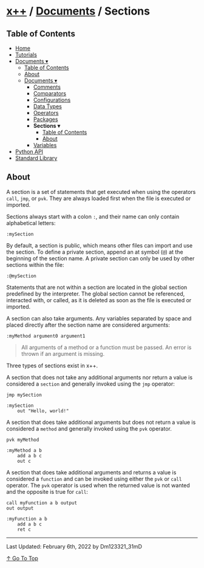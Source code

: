 # [x++](../../README.md) / [Documents](../documents.md) / Sections

## Table of Contents

- [Home](../../README.md)
- [Tutorials](../tutorials.md)
- [Documents ▾](../documents.md)
    - [Table of Contents](../documents.md#table-of-contents)
    - [About](../documents.md#about)
    - [Documents ▾](../documents.md#documents)
        - [Comments](./comments.md)
        - [Comparators](./comparators.md)
        - [Configurations](./configurations.md)
        - [Data Types](./dataTypes.md)
        - [Operators](./operators.md)
        - [Packages](./packages.md)
        - **Sections ▾**
            - [Table of Contents](#table-of-contents)
            - [About](#about)
        - [Variables](./variables.md)
- [Python API](../pythonAPI.md)
- [Standard Library](../standardLibrary.md)

## About

A section is a set of statements that get executed when using the operators `call`, `jmp`, or `pvk`. They are always loaded first when the file is executed or imported.

Sections always start with a colon `:`, and their name can only contain alphabetical letters:

```xpp
:mySection
```

By default, a section is public, which means other files can import and use the section. To define a private section, append an at symbol (`@`) at the beginning of the section name. A private section can only be used by other sections within the file:

```xpp
:@mySection
```

Statements that are not within a section are located in the global section predefined by the interpreter. The global section cannot be referenced, interacted with, or called, as it is deleted as soon as the file is executed or imported.

A section can also take arguments. Any variables separated by space and placed directly after the section name are considered arguments:

```xpp
:myMethod argument0 argument1
```

> All arguments of a method or a function must be passed. An error is thrown if an argument is missing.

Three types of sections exist in x++.

A section that does not take any additional arguments nor return a value is considered a `section` and generally invoked using the `jmp` operator:

```xpp
jmp mySection

:mySection
    out "Hello, world!"
```

A section that does take additional arguments but does not return a value is considered a `method` and generally invoked using the `pvk` operator.

```xpp
pvk myMethod

:myMethod a b
    add a b c
    out c
```

A section that does take additional arguments and returns a value is considered a `function` and can be invoked using either the `pvk` or `call` operator. The `pvk` operator is used when the returned value is not wanted and the opposite is true for `call`:

```xpp
call myFunction a b output
out output

:myFunction a b
    add a b c
    ret c
```

---

Last Updated: February 6th, 2022 by Dm123321_31mD

[↑ Go To Top](#x--documents--sections)